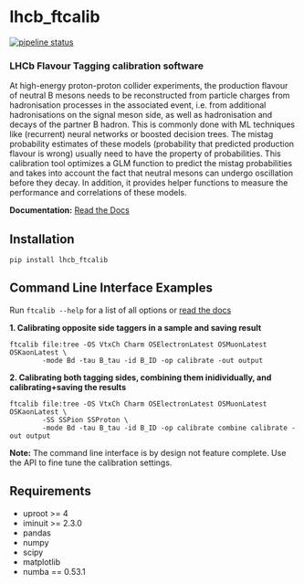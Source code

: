 # lhcb_ftcalib
[![pipeline status](https://gitlab.cern.ch/lhcb-ft/lhcb_ftcalib/badges/master/pipeline.svg)](https://gitlab.cern.ch/lhcb-ft/lhcb_ftcalib/-/commits/master)
### LHCb Flavour Tagging calibration software

At high-energy proton-proton collider experiments, the production flavour of neutral B mesons needs to be reconstructed from particle charges
from hadronisation processes in the associated event, i.e. from additional hadronisations on the signal meson side, as well as
hadronisation and decays of the partner B hadron. This is commonly done with ML techniques like (recurrent) neural networks or boosted decision trees.
The mistag probability estimates of these models (probability that predicted production flavour is wrong) usually need to have the property of probabilities.
This calibration tool optimizes a GLM function to predict the mistag probabilities and takes into account the fact that neutral mesons can undergo
oscillation before they decay. In addition, it provides helper functions to measure the performance and correlations of these models.

**Documentation:** [Read the Docs](https://lhcb-ftcalib.readthedocs.io/en/latest/)

## Installation
```
pip install lhcb_ftcalib
```

## Command Line Interface Examples
Run `ftcalib --help` for a list of all options or [read the docs](https://lhcb-ftcalib.readthedocs.io/en/latest/)

**1. Calibrating opposite side taggers in a sample and saving result**
```
ftcalib file:tree -OS VtxCh Charm OSElectronLatest OSMuonLatest OSKaonLatest \
        -mode Bd -tau B_tau -id B_ID -op calibrate -out output
```
**2. Calibrating both tagging sides, combining them inidividually, and calibrating+saving the results**
```
ftcalib file:tree -OS VtxCh Charm OSElectronLatest OSMuonLatest OSKaonLatest \
        -SS SSPion SSProton \
        -mode Bd -tau B_tau -id B_ID -op calibrate combine calibrate -out output
```
**Note:** The command line interface is by design not feature complete. Use the API to fine tune the calibration settings.

## Requirements
* uproot >= 4
* iminuit >= 2.3.0
* pandas
* numpy
* scipy
* matplotlib
* numba == 0.53.1
